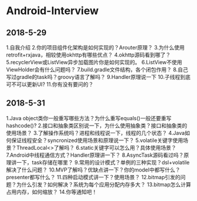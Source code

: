 # Android-Interview
## 2018-5-29
1.自我介绍
2.你的项目组件化架构是如何实现的？Arouter原理？
3.为什么使用retrofit+rxjava，相较使用okhttp有哪些优点？
4.okhttp源码看到哪了？
5.recyclerView或ListView异步加载图片你是如何实现的。
6.ListView不使用ViewHolder会有什么问题吗？
7.build.gradle文件结构，各个闭包作用？
8.自己写过gradle的task吗？groovy语言了解吗？
9.Handler原理说一下
10.子线程到底可不可以更新UI?
11.你有没有要问的？

## 2018-5-31
1.Java object类你一般重写哪些方法？为什么重写equals()一般还要重写hashcode()?
2.接口和抽象类区别说一下，为什么使用抽象类？接口和抽象类的使用场景？
3.了解操作系统吗？进程和线程说一下，线程的几个状态？
4.Java如何保证线程安全？syncronized使用场景和原理说一下？
5.volatile关键字使用场景？ThreadLocal<>了解吗？
6.static关键字可以怎么用？具体使用场景？
7.Android中线程通信方式？Handler原理讲一下？
8.AsyncTask源码看过吗？原理讲一下，task存储在哪里？
9.常用的设计模式？单例的三种实现？dsl+volatile解决了什么问题？
10.MVP了解吗？优缺点讲一下？你的model中都写什么？presenter都写什么？
11.四种启动模式讲一下？使用场景？
12.bitmap引发的问题？为什么引发？如何解决？系统为每个应用分配内存多大？
13.bitmap怎么计算占用内存，如何缩放？
14.你等通知吧！
